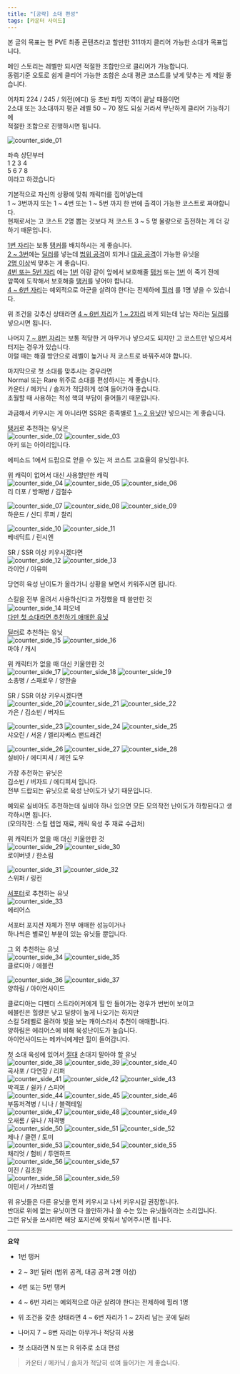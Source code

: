 ```yaml
---
title: "[공략] 소대 편성"
tags: [카운터 사이드]
---
```


본 글의 목표는 현 PVE 최종 콘텐츠라고 할만한 311까지 클리어 가능한 소대가 목표입니다.

메인 스토리는 레벨만 되시면 적절한 조합만으로 클리어가 가능합니다.  
동렙기준 오토로 쉽게 클리어 가능한 조합은 소대 평균 코스트를 낮게 맞추는 게 제일 좋습니다.

어차피 224 / 245 / 외전(에디) 등 초반 파밍 지역이 끝날 때쯤이면  
2소대 또는 3소대까지 평균 레벨 50 ~ 70 정도 되실 거라서 무난하게 클리어 가능하기에  
적절한 조합으로 진행하시면 됩니다.

![counter_side_01](/assets/image/counter_side_01.jpg)

좌측 상단부터  
1 2 3 4  
5 6 7 8  
이라고 하겠습니다

기본적으로 자신의 상황에 맞춰 캐릭터를 집어넣는데  
1 ~ 3번까지 또는 1 ~ 4번 또는 1 ~ 5번 까지 한 번에 출격이 가능한 코스트로 짜야합니다.  
현재로서는 고 코스트 2명 뽑는 것보다 저 코스트 3 ~ 5 명 물량으로 출전하는 게 더 강하기 때문입니다.

<u>1번 자리</u>는 보통 <u>탱커</u>를 배치하시는 게 좋습니다.  
<u>2 ~ 3번</u>에는 <u>딜러</u>를 넣는데 <u>범위 공격</u>이 되거나 <u>대공 공격</u>이 가능한 유닛을   
<u>2명 이상</u>씩 맞추는 게 좋습니다.  
<u>4번 또는 5번 자리</u> 에는 <u>1번</u> 이랑 같이 앞에서 보호해줄 <u>탱커</u> 또는 <u>1번</u> 이 죽기 전에   
앞쪽에 도착해서 보호해줄 <u>탱커</u>를 넣어야 합니다.  
<u>4 ~ 6번 자리</u>는 예외적으로 아군을 살려야 한다는 전제하에 <u>힐러</u> 를 1명 넣을 수 있습니다.

위 조건을 갖추신 상태라면 <u>4 ~ 6번 자리</u>가 <u>1 ~ 2자리</u> 비게 되는데 남는 자리는 <u>딜러</u>를 넣으시면 됩니다.

나머지 <u>7 ~ 8번 자리</u>는 보통 적당한 거 아무거나 넣으셔도 되지만 고 코스트만 넣으셔서 터지는 경우가 있습니다.  
이럴 때는 해결 방안으로 레벨이 높거나 저 코스트로 바꿔주셔야 합니다.

마지막으로 첫 소대를 맞추시는 경우라면  
Normal 또는 Rare 위주로 소대를 편성하시는 게 좋습니다.   
카운터 / 메카닉 / 솔저가 적당하게 섞여 들어가야 좋습니다.  
초월할 때 사용하는 적성 핵의 부담이 줄어들기 때문입니다.

과금해서 키우시는 게 아니라면 SSR은 종족별로 <u>1 ~ 2 유닛</u>만 넣으시는 게 좋습니다.

<u>탱커</u>로 추천하는 유닛은  
![counter_side_02](/assets/image/counter_side_02.png)
![counter_side_03](/assets/image/counter_side_03.png)  
아키 또는 아이리입니다.

에피소드 1에서 드랍으로 얻을 수 있는 저 코스트 고효율의 유닛입니다.

위 캐릭이 없어서 대신 사용할만한 캐릭  
![counter_side_04](/assets/image/counter_side_04.png)
![counter_side_05](/assets/image/counter_side_05.png)
![counter_side_06](/assets/image/counter_side_06.png)  
리 더포 / 방패병 / 김철수

![counter_side_07](/assets/image/counter_side_07.png)
![counter_side_08](/assets/image/counter_side_08.png)
![counter_side_09](/assets/image/counter_side_09.png)  
하운드 / 신디 루퍼 / 찰리

![counter_side_10](/assets/image/counter_side_10.png)
![counter_side_11](/assets/image/counter_side_11.png)  
베네딕트 / 린시엔

SR / SSR 이상 키우시겠다면  
![counter_side_12](/assets/image/counter_side_12.png)
![counter_side_13](/assets/image/counter_side_13.png)  
라이언 / 이유미

당연히 육성 난이도가 올라가니 상황을 보면서 키워주시면 됩니다.

스킬을 전부 올려서 사용하신다고 가정했을 때 쓸만한 것  
![counter_side_14](/assets/image/counter_side_14.png)
피오네  
<u>다만 첫 소대라면 추천하기 애매한 유닛</u>

<u>딜러</u>로 추천하는 유닛  
![counter_side_15](/assets/image/counter_side_15.png)
![counter_side_16](/assets/image/counter_side_16.png)  
마야 / 캐시

위 캐릭터가 없을 때 대신 키울만한 것  
![counter_side_17](/assets/image/counter_side_17.png)
![counter_side_18](/assets/image/counter_side_18.png)
![counter_side_19](/assets/image/counter_side_19.png)  
소총병 / 스패로우 / 양한솔

SR / SSR 이상 키우시겠다면  
![counter_side_20](/assets/image/counter_side_20.png)
![counter_side_21](/assets/image/counter_side_21.png)
![counter_side_22](/assets/image/counter_side_22.png)  
가은 / 김소빈 / 버자드

![counter_side_23](/assets/image/counter_side_23.png)
![counter_side_24](/assets/image/counter_side_24.png)
![counter_side_25](/assets/image/counter_side_25.png)  
샤오린 / 서윤 / 엘리자베스 팬드래건

![counter_side_26](/assets/image/counter_side_26.png)
![counter_side_27](/assets/image/counter_side_27.png)
![counter_side_28](/assets/image/counter_side_28.png)  
실비아 / 에디피셔 / 제인 도우

가장 추천하는 유닛은  
김소빈 / 버자드 / 에디피셔 입니다.  
전부 드랍되는 유닛으로 육성 난이도가 낮기 때문입니다.

예외로 실비아도 추천하는데 실비아 하나 있으면 모든 모의작전 난이도가 하향된다고 생각하시면 됩니다.  
(모의작전: 스킬 렙업 재료, 캐릭 육성 주 재료 수급처)

위 캐릭터가 없을 때 대신 키울만한 것  
![counter_side_29](/assets/image/counter_side_29.png)
![counter_side_30](/assets/image/counter_side_30.png)  
로이버넷 / 한소림

![counter_side_31](/assets/image/counter_side_31.png)
![counter_side_32](/assets/image/counter_side_32.png)  
스위퍼 / 링컨

<u>서포터</u>로 추천하는 유닛  
![counter_side_33](/assets/image/counter_side_33.png)  
에리어스

서포터 포지션 자체가 전부 애매한 성능이거나  
하나씩은 별로인 부분이 있는 유닛들 뿐입니다.

그 외 추천하는 유닛  
![counter_side_34](/assets/image/counter_side_34.png)
![counter_side_35](/assets/image/counter_side_35.png)  
클로디아 / 에블린

![counter_side_36](/assets/image/counter_side_36.png)
![counter_side_37](/assets/image/counter_side_37.png)  
양하림 / 아이언사이드

클로디아는 디펜더 스트라이커에게 힐 안 들어가는 경우가 번번이 보이고  
에블린은 힐량은 낮고 딜량이 높게 나오기는 하지만  
스킬 5레벨로 올려야 빛을 보는 캐이스라서 추천이 애매합니다.  
양하림은 에리어스에 비해 육성난이도가 높습니다.  
아이언사이드는 메카닉에게만 힐이 들어갑니다.

첫 소대 육성에 있어서 <u>절대</u> 손대지 말아야 할 유닛  
![counter_side_38](/assets/image/counter_side_38.png)
![counter_side_39](/assets/image/counter_side_39.png)
![counter_side_40](/assets/image/counter_side_40.png)  
곡사포 / 다연장 / 리퍼  
![counter_side_41](/assets/image/counter_side_41.png)
![counter_side_42](/assets/image/counter_side_42.png)
![counter_side_43](/assets/image/counter_side_43.png)  
박격포 / 쉴카 / 스피어  
![counter_side_44](/assets/image/counter_side_44.png)
![counter_side_45](/assets/image/counter_side_45.png)
![counter_side_46](/assets/image/counter_side_46.png)  
부동저격병 / 니나 / 블랙테일  
![counter_side_47](/assets/image/counter_side_47.png)
![counter_side_48](/assets/image/counter_side_48.png)
![counter_side_49](/assets/image/counter_side_49.png)  
오새롬 / 유나 / 저격병  
![counter_side_50](/assets/image/counter_side_50.png)
![counter_side_51](/assets/image/counter_side_51.png)
![counter_side_52](/assets/image/counter_side_52.png)  
제나 / 클랜 / 토미  
![counter_side_53](/assets/image/counter_side_53.png)
![counter_side_54](/assets/image/counter_side_54.png)
![counter_side_55](/assets/image/counter_side_55.png)  
채리엇 / 험비 / 투앤하프  
![counter_side_56](/assets/image/counter_side_56.png)
![counter_side_57](/assets/image/counter_side_57.png)  
이진 / 김초원  
![counter_side_58](/assets/image/counter_side_58.png)
![counter_side_59](/assets/image/counter_side_59.png)  
이민서 / 가브리엘

위 유닛들은 다른 유닛을 먼저 키우시고 나서 키우시길 권장합니다.  
반대로 위에 없는 유닛이면 다 쓸만하거나 쓸 수는 있는 유닛들이라는 소리입니다.  
그런 유닛을 쓰시려면 해당 포지션에 맞춰서 넣어주시면 됩니다.

***
  
**요약**
* 1번 탱커
* 2 ~ 3번 딜러 (범위 공격, 대공 공격 2명 이상)
* 4번 또는 5번 탱커
* 4 ~ 6번 자리는 예외적으로 아군 살려야 한다는 전제하에 힐러 1명
* 위 조건을 갖춘 상태라면 4 ~ 6번 자리가 1 ~ 2자리 남는 곳에 딜러
* 나머지 7 ~ 8번 자리는 아무거나 적당히 사용

* 첫 소대라면 N 또는 R 위주로 소대 편성
> 카운터 / 메카닉 / 솔저가 적당히 섞여 들어가는 게 좋습니다.